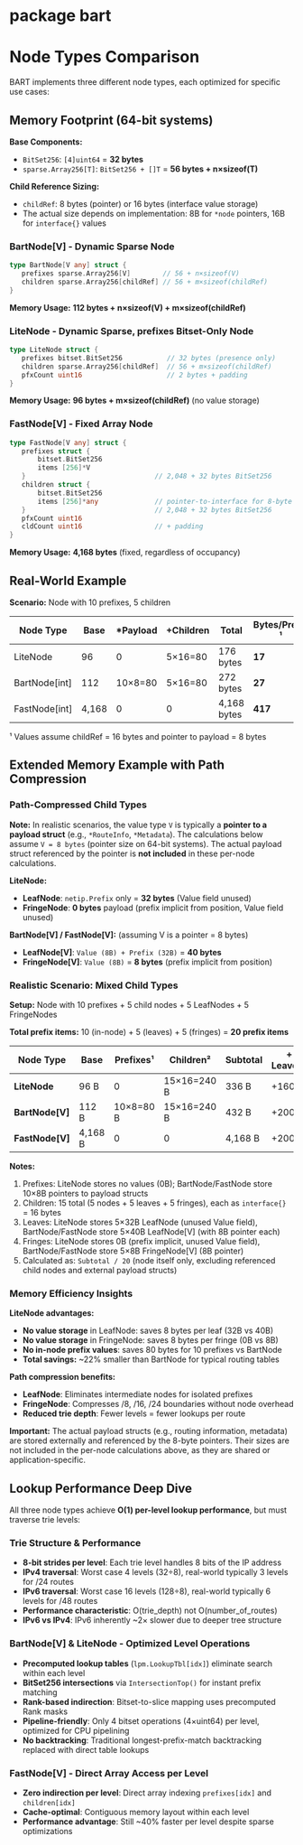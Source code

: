 # package bart

# Node Types Comparison
 
 BART implements three different node types, each optimized for specific use cases:
 
## Memory Footprint (64-bit systems)
 
**Base Components:**
- `BitSet256`: `[4]uint64` = **32 bytes**
- `sparse.Array256[T]`: `BitSet256 + []T` = **56 bytes + n×sizeof(T)**
 
**Child Reference Sizing:**
- `childRef`: 8 bytes (pointer) or 16 bytes (interface value storage)
- The actual size depends on implementation: 8B for `*node` pointers, 16B for `interface{}` values

### BartNode[V] - Dynamic Sparse Node
 ```go
type BartNode[V any] struct {
    prefixes sparse.Array256[V]        // 56 + n×sizeof(V)  
    children sparse.Array256[childRef] // 56 + m×sizeof(childRef)
 }
 ```
**Memory Usage:** **112 bytes + n×sizeof(V) + m×sizeof(childRef)**
 
### LiteNode - Dynamic Sparse, prefixes Bitset-Only Node
 ```go
type LiteNode struct {
    prefixes bitset.BitSet256           // 32 bytes (presence only)
    children sparse.Array256[childRef]  // 56 + m×sizeof(childRef)
    pfxCount uint16                     // 2 bytes + padding
 }
 ```
**Memory Usage:** **96 bytes + m×sizeof(childRef)** (no value storage)

### FastNode[V] - Fixed Array Node
 ```go
type FastNode[V any] struct {
    prefixes struct {
        bitset.BitSet256
        items [256]*V
    }                                // 2,048 + 32 bytes BitSet256
    children struct {
        bitset.BitSet256
        items [256]*any              // pointer-to-interface for 8‑byte nils
    }                                // 2,048 + 32 bytes BitSet256
    pfxCount uint16
    cldCount uint16                  // + padding
 }
 ```
**Memory Usage:** **4,168 bytes** (fixed, regardless of occupancy)
 
## Real-World Example
**Scenario:** Node with 10 prefixes, 5 children
 
 | Node Type | Base | *Payload | +Children | Total | **Bytes/Prefix** ¹ |
 |-----------|------|----------|----------|-----------|------------------|
 | LiteNode | 96 | 0 | 5×16=80 | 176 bytes | **17** |
 | BartNode[int] | 112 | 10×8=80 | 5×16=80 | 272 bytes | **27** |
 | FastNode[int] | 4,168 | 0 | 0 | 4,168 bytes | **417** |
 
¹ Values assume childRef = 16 bytes and pointer to payload = 8 bytes

## Extended Memory Example with Path Compression

### Path-Compressed Child Types

**Note:** In realistic scenarios, the value type `V` is typically a **pointer to a
payload struct** (e.g., `*RouteInfo`, `*Metadata`).
The calculations below assume `V = 8 bytes` (pointer size on 64-bit systems).
The actual payload struct referenced by the pointer is **not included** in these per-node calculations.

**LiteNode:**
- **LeafNode**: `netip.Prefix` only = **32 bytes** (Value field unused)
- **FringeNode**: **0 bytes** payload (prefix implicit from position, Value field unused)

**BartNode[V] / FastNode[V]:** (assuming V is a pointer = 8 bytes)
- **LeafNode[V]**: `Value (8B) + Prefix (32B)` = **40 bytes**
- **FringeNode[V]**: `Value (8B)` = **8 bytes** (prefix implicit from position)

### Realistic Scenario: Mixed Child Types

**Setup:** Node with 10 prefixes + 5 child nodes + 5 LeafNodes + 5 FringeNodes

**Total prefix items:** 10 (in-node) + 5 (leaves) + 5 (fringes) = **20 prefix items**

| Node Type | Base | Prefixes¹ | Children² | Subtotal | + Leaves³ | + Fringes⁴ | **Bytes/Prefix**⁵ |
|-----------|------|-----------|-----------|----------|-----------|------------|-------------------|
| **LiteNode** | 96 B | 0 | 15×16=240 B | 336 B | +160 B | +0 B | **16.8** |
| **BartNode[V]** | 112 B | 10×8=80 B | 15×16=240 B | 432 B | +200 B | +40 B | **21.6** |
| **FastNode[V]** | 4,168 B | 0 | 0 | 4,168 B | +200 B | +40 B | **208.4** |

**Notes:**
1. Prefixes: LiteNode stores no values (0B); BartNode/FastNode store 10×8B pointers to payload structs
2. Children: 15 total (5 nodes + 5 leaves + 5 fringes), each as `interface{}` = 16 bytes
3. Leaves: LiteNode stores 5×32B LeafNode (unused Value field), BartNode/FastNode store
   5×40B LeafNode[V] (with 8B pointer each)
4. Fringes: LiteNode stores 0B (prefix implicit, unused Value field), BartNode/FastNode store
   5×8B FringeNode[V] (8B pointer)
5. Calculated as: `Subtotal / 20` (node itself only, excluding referenced child nodes and external
   payload structs)

### Memory Efficiency Insights

**LiteNode advantages:**
- **No value storage** in LeafNode: saves 8 bytes per leaf (32B vs 40B)
- **No value storage** in FringeNode: saves 8 bytes per fringe (0B vs 8B)
- **No in-node prefix values**: saves 80 bytes for 10 prefixes vs BartNode
- **Total savings:** ~22% smaller than BartNode for typical routing tables

**Path compression benefits:**
- **LeafNode**: Eliminates intermediate nodes for isolated prefixes
- **FringeNode**: Compresses /8, /16, /24 boundaries without node overhead
- **Reduced trie depth**: Fewer levels = fewer lookups per route

**Important:** The actual payload structs (e.g., routing information, metadata) are stored externally and referenced by the 8-byte pointers. Their sizes are not included in the per-node calculations above, as they are shared or application-specific.
 
## Lookup Performance Deep Dive
 
 All three node types achieve **O(1) per-level lookup performance**, but must traverse trie levels:
 
### Trie Structure & Performance
- **8-bit strides per level**: Each trie level handles 8 bits of the IP address
- **IPv4 traversal**: Worst case  4 levels (32÷8),  real-world typically 3 levels for /24 routes
- **IPv6 traversal**: Worst case 16 levels (128÷8), real-world typically 6 levels for /48 routes
- **Performance characteristic**: O(trie_depth) not O(number_of_routes)
- **IPv6 vs IPv4**: IPv6 inherently ~2× slower due to deeper tree structure
 
### BartNode[V] & LiteNode - Optimized Level Operations
- **Precomputed lookup tables** (`lpm.LookupTbl[idx]`) eliminate search within each level
- **BitSet256 intersections** via `IntersectionTop()` for instant prefix matching
- **Rank-based indirection**: Bitset-to-slice mapping uses precomputed Rank masks
- **Pipeline-friendly**: Only 4 bitset operations (4×uint64) per level, optimized for CPU pipelining
- **No backtracking**: Traditional longest-prefix-match backtracking replaced with direct table lookups
 
### FastNode[V] - Direct Array Access per Level
- **Zero indirection per level**: Direct array indexing `prefixes[idx]` and `children[idx]`
- **Cache-optimal**: Contiguous memory layout within each level
- **Performance advantage**: Still ~40% faster per level despite sparse optimizations
